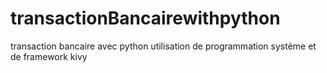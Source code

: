 # transactionBancairewithpython
transaction bancaire avec python utilisation de programmation système et de framework kivy
